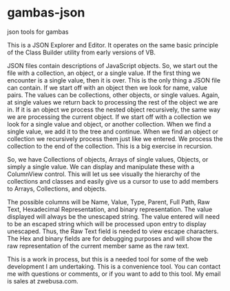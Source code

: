 # gambas-json
json tools for gambas

This is a JSON Explorer and Editor. It operates on the same basic principle of the Class Builder utility from early versions of VB. 

JSON files contain descriptions of JavaScript objects. So, we start out the file with a collection, an object, or a single value. If the first thing we encounter is a single value, then it is over. This is the only thing a JSON file can contain. If we start off with an object then we look for name, value pairs. The values can be collections, other objects, or single values. Again, at single values we return back to processing the rest of the object we are in. If it is an object we process the nested object recursively, the same way we are processing the current object. If we start off with a collection we look for a single value and object, or another collection. When we find a single value, we add it to the tree and continue. When we find an object or collection we recursively process them just like we entered. We process the collection to the end of the collection. This is a big exercise in recursion.

So, we have Collections of objects, Arrays of single values, Objects, or simply a single value. We can display and manipulate these with a ColumnView control. This will let us see visually the hierarchy of the collections and classes and easily give us a cursor to use to add members to Arrays, Collections, and objects. 

The possible columns will be Name, Value, Type, Parent, Full Path, Raw Text, Hexadecimal Representation, and binary representation. The value displayed will always be the unescaped string. The value entered will need to be an escaped string which will be processed upon entry to display unescaped.  Thus, the Raw Text field is needed to view escape characters. The Hex and binary fields are for debugging purposes and will show the raw representation of the current member same as the raw text. 

This is a work in process, but this is a needed tool for some of the web development I am undertaking. This is a convenience tool.
You can contact me with questions or comments, or if you want to add to this tool. My email is sales at zwebusa.com.
